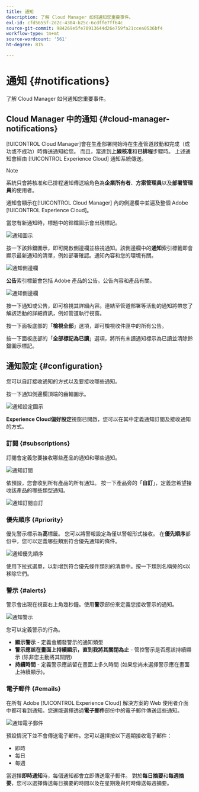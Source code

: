 ```yaml
---
title: 通知
description: 了解 Cloud Manager 如何通知您重要事件。
exl-id: cfd5655f-2d2c-4304-b25c-6cdffe7ff64c
source-git-commit: 984269e5fe70913644d26e759fa21ccea0536bf4
workflow-type: tm+mt
source-wordcount: '561'
ht-degree: 81%

---
```



# 通知 {#notifications}

了解 Cloud Manager 如何通知您重要事件。

## Cloud Manager 中的通知 {#cloud-manager-notifications}

[!UICONTROL Cloud Manager]會在生產部署開始時在生產管道啟動和完成（成功或不成功）時傳送通知給您。 而且，當達到&#x200B;**上線核准**&#x200B;和&#x200B;**已排程**&#x200B;步驟時。 上述通知會經由 [!UICONTROL Experience Cloud] 通知系統傳送。

>[!NOTE]
>
>系統只會將核准和已排程通知傳送給角色為&#x200B;**企業所有者**、**方案管理員**&#x200B;以及&#x200B;**部署管理員**&#x200B;的使用者。

通知會顯示在[!UICONTROL Cloud Manager] 內的側邊欄中並遍及整個 Adobe [!UICONTROL Experience Cloud]。

當您有新通知時，標題中的鈴鐺圖示會出現標記。

![通知圖示](/help/assets/notifications-bell-badged.png)

按一下該鈴鐺圖示，即可開啟側邊欄並檢視通知。該側邊欄中的&#x200B;**通知**&#x200B;索引標籤即會顯示最新通知的清單，例如部署確認。通知內容和您的環境有關。

![通知側邊欄](/help/assets/notifications-activities.png)

**公告**&#x200B;索引標籤會包括 Adobe 產品的公告。公告內容和產品有關。

![通知側邊欄](/help/assets/notificaitons-announcements.png)

按一下通知或公告，即可檢視其詳細內容。連結至管道部署等活動的通知將帶您了解該活動的詳細資訊，例如管道執行視窗。

按一下面板底部的「**檢視全部**」選項，即可檢視收件匣中的所有公告。

按一下面板底部的「**全部標記為已讀**」選項，將所有未讀通知標示為已讀並清除鈴鐺圖示標記。

## 通知設定 {#configuration}

您可以自訂接收通知的方式以及要接收哪些通知。

按一下通知側邊欄頂端的齒輪圖示。

![通知設定圖示](/help/assets/notifications-configuration.png)

**Experience Cloud偏好設定**&#x200B;視窗已開啟，您可以在其中定義通知訂閱及接收通知的方式。

### 訂閱 {#subscriptions}

訂閱會定義您要接收哪些產品的通知和哪些通知。

![通知訂閱](/help/assets/notifications-subscriptions.png)

依預設，您會收到所有產品的所有通知。 按一下產品旁的「**自訂**」，定義您希望接收該產品的哪些類型通知。

![通知訂閱自訂](/help/assets/notifications-subscriptions-customize.png)

### 優先順序 {#priority}

優先警示標示為&#x200B;**高**&#x200B;標籤。 您可以將警報設定為僅以警報形式接收。 在&#x200B;**優先順序**&#x200B;部份中，您可以定義哪些類別符合優先通知的條件。

![通知優先順序](/help/assets/notifications-priority.png)

使用下拉式選單，以新增到符合優先條件類別的清單中。按一下類別名稱旁的`X`以移除它們。

### 警示 {#alerts}

警示會出現在視窗右上角幾秒鐘。使用&#x200B;**警示**&#x200B;部份來定義您接收警示的通知。

![通知警示](/help/assets/notifications-alerts.png)

您可以定義警示的行為。

* **顯示警示** - 定義會觸發警示的通知類型
* **警示應該在畫面上持續顯示，直到我將其關閉為止** - 管控警示是否應該持續顯示 (除非您主動將其關閉)
* **持續時間** - 定義警示應該留在畫面上多久時間 (如果您尚未選擇警示應在畫面上持續顯示)。

### 電子郵件 {#emails}

在所有 Adobe [!UICONTROL Experience Cloud] 解決方案的 Web 使用者介面中都可看到通知。您還能選擇透過&#x200B;**電子郵件**&#x200B;部份中的電子郵件傳送這些通知。

![通知電子郵件](/help/assets/notifications-emails.png)

預設情況下並不會傳送電子郵件。您可以選擇按以下週期接收電子郵件：

* 即時
* 每日
* 每週

當選擇&#x200B;**即時通知**&#x200B;時，每個通知都會立即傳送電子郵件。 對於&#x200B;**每日摘要**&#x200B;和&#x200B;**每週摘要**，您可以選擇傳送每日摘要的時間以及在星期幾與何時傳送每週摘要。
